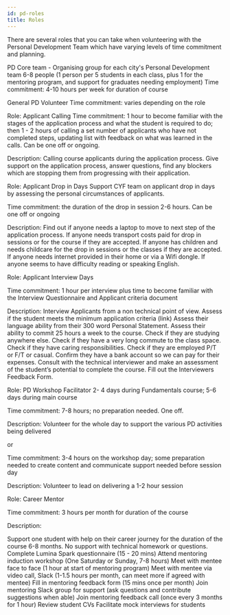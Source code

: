 ```yaml
---
id: pd-roles
title: Roles
---
```


There are several roles that you can take when volunteering with the Personal Development Team which have varying levels of time commitment and planning.

PD Core team - Organising group for each city's Personal Development team
6-8 people (1 person per 5 students in each class, plus 1 for the mentoring program, and support for graduates needing employment)
Time commitment: 4-10 hours per week for duration of course 

General PD Volunteer
Time commitment: varies depending on the role

Role: Applicant Calling 
Time commitment: 1 hour to become familiar with the stages of the application process and what the student is required to do; then 1 - 2 hours of calling a set number of applicants who have not completed steps, updating list with feedback on what was learned in the calls. Can be one off or ongoing. 

Description: 
Calling course applicants during the application process. Give support on the application process, answer questions, find any blockers which are stopping them from progressing with their application. 

Role: Applicant Drop in Days 
Support CYF team on applicant drop in days by assessing the personal circumstances of applicants.

Time commitment: the duration of the drop in session 2-6 hours. Can be one off or ongoing

Description:
Find out if anyone needs a laptop to move to next step of the application process. 
If anyone needs transport costs paid for drop in sessions or for the course if they are accepted. 
If anyone has children and needs childcare for the drop in sessions or the classes if they are accepted.
If anyone needs internet provided in their home or via a Wifi dongle. 
If anyone seems to have difficulty reading or speaking English. 

Role: Applicant Interview Days 

Time commitment: 1 hour per interview plus time to become familiar with the Interview Questionnaire and Applicant criteria document

Description:
Interview Applicants from a non technical point of view.
Assess if the student meets the minimum application criteria (link) 
Assess their language ability from their 300 word Personal Statement. 
Assess their ability to commit 25 hours a week to the course. 
Check if they are studying anywhere else. 
Check if they have a very long commute to the class space. Check if they have caring responsibilities. 
Check if they are employed P/T or F/T or casual. 
Confirm they have a bank account so we can pay for their expenses. 
Consult with the technical interviewer and make an assessment of the student’s potential to complete the course.
Fill out the Interviewers Feedback Form. 

Role: PD Workshop Facilitator 2- 4 days during Fundamentals course; 5-6 days during main course

Time commitment: 7-8 hours; no preparation needed. One off. 

Description:
Volunteer for the whole day to support the various PD activities being delivered 

or

Time commitment: 3-4 hours on the workshop day; some preparation needed to create content and communicate support needed before session day

Description:
Volunteer to lead on delivering a 1-2 hour session 

Role: Career Mentor 

Time commitment: 3 hours per month for duration of the course

Description:

Support one student with help on their career journey for the duration of the course 6-8 months. No support with technical homework or questions. 
Complete Lumina Spark questionnaire (15 - 20 mins)
Attend mentoring induction workshop (One Saturday or Sunday, 7-8 hours) 
Meet with mentee face to face (1 hour at start of mentoring program) 
Meet with mentee via video call, Slack  (1-1.5 hours per month, can meet more if agreed with mentee)
Fill in mentoring feedback form (15 mins once per month) 
Join mentoring Slack group for support (ask questions and contribute suggestions when able) 
Join mentoring feedback call (once every 3 months for 1 hour)
Review student CVs
Facilitate mock interviews for students

